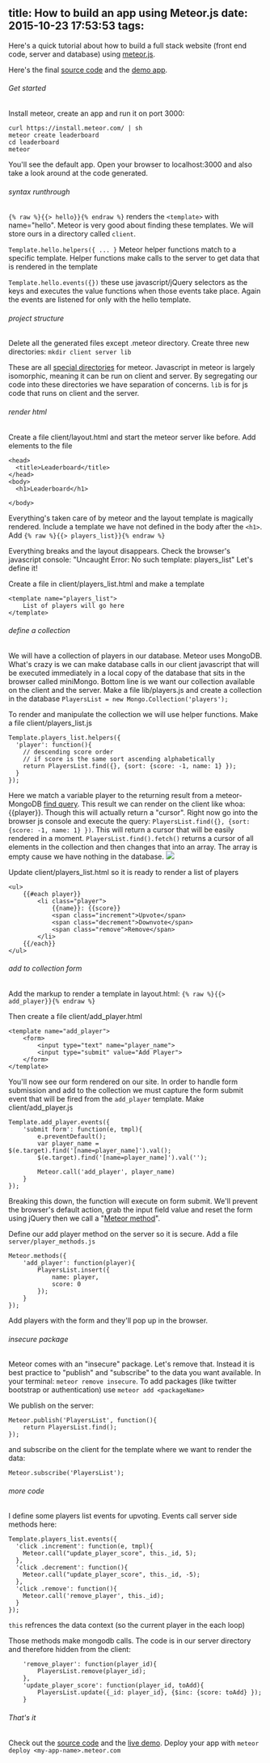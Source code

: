 title: How to build an app using Meteor.js
date: 2015-10-23 17:53:53
tags:
---

Here's a quick tutorial about how to build a full stack website (front end code, server and database) using [meteor.js](https://www.meteor.com/).

Here's the final [source code](https://github.com/jasonshark/leaderboard) and the [demo app](http://jasonshark-leaderboard.meteor.com/).

###### Get started
Install meteor, create an app and run it on port 3000:
```
curl https://install.meteor.com/ | sh
meteor create leaderboard
cd leaderboard
meteor
```
You'll see the default app. Open your browser to localhost:3000 and also take a look around at the code generated.

###### syntax runthrough
`{% raw %}{{> hello}}{% endraw %}` renders the `<template>` with name="hello". Meteor is very good about finding these templates. We will store ours in a directory called `client`.

`Template.hello.helpers({ ... }` Meteor helper functions match to a specific template. Helper functions make calls to the server to get data that is rendered in the template

`Template.hello.events({})` these use javascript/jQuery selectors as the keys and executes the value functions when those events take place. Again the events are listened for only with the hello template.

###### project structure
Delete all the generated files except .meteor directory. Create three new directories: `mkdir client server lib`

These are all [special directories](http://docs.meteor.com/#/basic/filestructure) for meteor. Javascript in meteor is largely isomorphic, meaning it can be run on client and server. By segregating our code into these directories we have separation of concerns. `lib` is for js code that runs on client and the server.


###### render html
Create a file client/layout.html and start the meteor server like before. Add elements to the file
```
<head>
  <title>Leaderboard</title>
</head>
<body>
  <h1>Leaderboard</h1>

</body>
```
Everything's taken care of by meteor and the layout template is magically rendered. Include a template we have not defined in the body after the `<h1>`. Add `{% raw %}{{> players_list}}{% endraw %}`

Everything breaks and the layout disappears. Check the browser's javascript console: "Uncaught Error: No such template: players_list" Let's define it!

Create a file in client/players_list.html and make a template
```
<template name="players_list">
	List of players will go here
</template>
```
###### define a collection
We will have a collection of players in our database. Meteor uses MongoDB. What's crazy is we can make database calls in our client javascript that will be executed immediately in a local copy of the database that sits in the browser called miniMongo. Bottom line is we want our collection available on the client and the server. Make a file lib/players.js and create a collection in the database
`PlayersList = new Mongo.Collection('players');`

To render and manipulate the collection we will use helper functions. Make a file client/players_list.js

```
Template.players_list.helpers({
  'player': function(){
    // descending score order
    // if score is the same sort ascending alphabetically
    return PlayersList.find({}, {sort: {score: -1, name: 1} });
  }
});
```

Here we match a variable player to the returning result from a meteor-MongoDB [find query](http://docs.meteor.com/#/basic/Mongo-Collection-find). This result we can render on the client like whoa: {{player}}. Though this will actually return a "cursor". Right now go into the browser js console and execute the query: `PlayersList.find({}, {sort: {score: -1, name: 1} })`. This will return a cursor that will be easily rendered in a moment. `PlayersList.find().fetch()` returns a cursor of all elements in the collection and then changes that into an array. The array is empty cause we have nothing in the database.
![](/content/images/2015/04/Screen-Shot-2015-04-08-at-10-38-08-AM-1.png)

Update client/players_list.html so it is ready to render a list of players
```
<ul>
    {{#each player}}
        <li class="player">
            {{name}}: {{score}} 
            <span class="increment">Upvote</span>
            <span class="decrement">Downvote</span>
            <span class="remove">Remove</span>
        </li>
    {{/each}}
</ul>
```
###### add to collection form
Add the markup to render a template in layout.html: `{% raw %}{{> add_player}}{% endraw %}`

Then create a file client/add_player.html
```
<template name="add_player">
	<form>
        <input type="text" name="player_name">
        <input type="submit" value="Add Player">
    </form>
</template>
```
You'll now see our form rendered on our site. In order to handle form submission and add to the collection we must capture the form submit event that will be fired from the `add_player` template. Make client/add_player.js

```
Template.add_player.events({
	'submit form': function(e, tmpl){
		e.preventDefault();
		var player_name = 	$(e.target).find('[name=player_name]').val();
		$(e.target).find('[name=player_name]').val('');
		
		Meteor.call('add_player', player_name)
	}
});
```
Breaking this down, the function will execute on form submit. We'll prevent the browser's default action, grab the input field value and reset the form using jQuery then we call a "[Meteor method](http://docs.meteor.com/#/basic/methods)".

Define our add player method on the server so it is secure. Add a file `server/player_methods.js`
```
Meteor.methods({
	'add_player': function(player){
		PlayersList.insert({
			name: player,
			score: 0
		});
	}
});
```
Add players with the form and they'll pop up in the browser.

###### insecure package
Meteor comes with an "insecure" package. Let's remove that. Instead it is best practice to "publish" and "subscribe" to the data you want available. In your terminal: `meteor remove insecure`. To add packages (like twitter bootstrap or authentication) use `meteor add <packageName>`

We publish on the server:
```
Meteor.publish('PlayersList', function(){
	return PlayersList.find();
});
```

and subscribe on the client for the template where we want to render the data:

```
Meteor.subscribe('PlayersList');
```


###### more code
I define some players list events for upvoting. Events call server side methods here:

```
Template.players_list.events({
  'click .increment': function(e, tmpl){
    Meteor.call("update_player_score", this._id, 5);
  },
  'click .decrement': function(){
    Meteor.call("update_player_score", this._id, -5);
  },
  'click .remove': function(){
    Meteor.call('remove_player', this._id);
  }
});
```
`this` refrences the data context (so the current player in the each loop)

Those methods make mongodb calls. The code is in our server directory and therefore hidden from the client:

```
	'remove_player': function(player_id){
		PlayersList.remove(player_id);
	},
	'update_player_score': function(player_id, toAdd){
		PlayersList.update({_id: player_id}, {$inc: {score: toAdd} });
	}
```


###### That's it
Check out the [source code](https://github.com/jasonshark/leaderboard) and the [live demo](http://jasonshark-leaderboard.meteor.com/). Deploy your app with `meteor deploy <my-app-name>.meteor.com`

